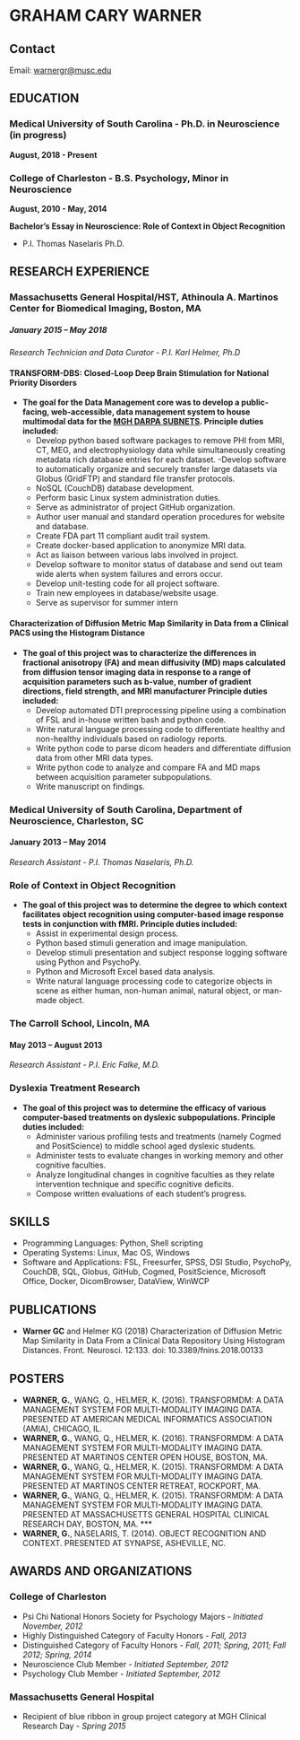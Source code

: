 # GRAHAM CARY WARNER

## Contact
Email: warnergr@musc.edu

## EDUCATION

### Medical University of South Carolina - Ph.D. in Neuroscience (in progress)
**August, 2018 - Present**

### College of Charleston - B.S. Psychology, Minor in Neuroscience
**August, 2010 - May, 2014**

**Bachelor’s Essay in Neuroscience: Role of Context in Object Recognition**
- P.I. Thomas Naselaris Ph.D.		

## RESEARCH EXPERIENCE

### Massachusetts General Hospital/HST, Athinoula A. Martinos Center for Biomedical Imaging, Boston, MA
##### January 2015 – May 2018
*Research Technician and Data Curator - P.I. Karl Helmer, Ph.D*

#### TRANSFORM-DBS: Closed-Loop Deep Brain Stimulation for National Priority Disorders
- **The goal for the Data Management core was to develop a public-facing, web-accessible, data management system to house multimodal data for the [MGH DARPA SUBNETS](https://transformdbs.partners.org/?q=transform-dbs). Principle duties included:**
  - Develop python based software packages to remove PHI from MRI, CT, MEG, and electrophysiology data while simultaneously creating metadata rich database entries for each dataset.
  -Develop software to automatically organize and securely transfer large datasets via Globus (GridFTP) and standard file transfer protocols.
  -	NoSQL (CouchDB) database development.
  -	Perform basic Linux system administration duties.
  -	Serve as administrator of project GitHub organization.
  -	Author user manual and standard operation procedures for website and database.
  -	Create FDA part 11 compliant audit trail system.
  -	Create docker-based application to anonymize MRI data.
  -	Act as liaison between various labs involved in project.
  -	Develop software to monitor status of database and send out team wide alerts when system failures and errors occur.
  -	Develop unit-testing code for all project software. 
  -	Train new employees in database/website usage.
  -	Serve as supervisor for summer intern

#### Characterization of Diffusion Metric Map Similarity in Data from a Clinical PACS using the Histogram Distance
- **The goal of this project was to characterize the differences in fractional anisotropy (FA) and mean diffusivity (MD) maps calculated from diffusion tensor imaging data in response to a range of acquisition parameters such as b-value, number of gradient directions, field strength, and MRI manufacturer Principle duties included:**
  -	Develop automated DTI preprocessing pipeline using a combination of FSL and in-house written bash and python code.
  -	Write natural language processing code to differentiate healthy and non-healthy individuals based on radiology reports.
  -	Write python code to parse dicom headers and differentiate diffusion data from other MRI data types.
  -	Write python code to analyze and compare FA and MD maps between acquisition parameter subpopulations.
  -	Write manuscript on findings.

### Medical University of South Carolina, Department of Neuroscience, Charleston, SC
#### January 2013 – May 2014
*Research Assistant - P.I. Thomas Naselaris, Ph.D.*

### Role of Context in Object Recognition
- **The goal of this project was to determine the degree to which context facilitates object recognition using computer-based image response tests in conjunction with fMRI. Principle duties included:**
  -	Assist in experimental design process. 
  -	Python based stimuli generation and image manipulation.
  -	Develop stimuli presentation and subject response logging software using Python and PsychoPy.
  -	Python and Microsoft Excel based data analysis. 
  -	Write natural language processing code to categorize objects in scene as either human, non-human animal, natural object, or man-made object.

### The Carroll School, Lincoln, MA
#### May 2013 – August 2013
*Research Assistant - P.I. Eric Falke, M.D.*

### Dyslexia Treatment Research
- **The goal of this project was to determine the efficacy of various computer-based treatments on dyslexic subpopulations. Principle duties included:**
  -	Administer various profiling tests and treatments (namely Cogmed and PositScience) to middle school aged dyslexic students.
  -	Administer tests to evaluate changes in working memory and other cognitive faculties.
  -	Analyze longitudinal changes in cognitive faculties as they relate intervention technique and specific cognitive deficits.
  -	Compose written evaluations of each student’s progress.

## SKILLS
-	Programming Languages: Python, Shell scripting
-	Operating Systems: Linux, Mac OS, Windows
-	Software and Applications: FSL, Freesurfer, SPSS, DSI Studio, PsychoPy, CouchDB, SQL, Globus, GitHub, Cogmed, PositScience, Microsoft Office, Docker, DicomBrowser, DataView, WinWCP

## PUBLICATIONS
-	**Warner GC** and Helmer KG (2018) Characterization of Diffusion Metric Map Similarity in Data From a Clinical Data Repository Using Histogram Distances. Front. Neurosci. 12:133. doi: 10.3389/fnins.2018.00133

## POSTERS
-	**WARNER, G.**, WANG, Q., HELMER, K. (2016). TRANSFORMDM: A DATA MANAGEMENT SYSTEM FOR MULTI-MODALITY IMAGING DATA. PRESENTED AT AMERICAN MEDICAL INFORMATICS ASSOCIATION (AMIA), CHICAGO, IL.
-	**WARNER, G.**, WANG, Q., HELMER, K. (2016). TRANSFORMDM: A DATA MANAGEMENT SYSTEM FOR MULTI-MODALITY IMAGING DATA. PRESENTED AT MARTINOS CENTER OPEN HOUSE, BOSTON, MA.
-	**WARNER, G.**, WANG, Q., HELMER, K. (2015). TRANSFORMDM: A DATA MANAGEMENT SYSTEM FOR MULTI-MODALITY IMAGING DATA. PRESENTED AT MARTINOS CENTER RETREAT, ROCKPORT, MA.
-	**WARNER, G.**, WANG, Q., HELMER, K. (2015). TRANSFORMDM: A DATA MANAGEMENT SYSTEM FOR MULTI-MODALITY IMAGING DATA. PRESENTED AT MASSACHUSETTS GENERAL HOSPITAL CLINICAL RESEARCH DAY, BOSTON, MA. ***
-	**WARNER, G.**, NASELARIS, T. (2014). OBJECT RECOGNITION AND CONTEXT. PRESENTED AT SYNAPSE, ASHEVILLE, NC.

## AWARDS AND ORGANIZATIONS
### College of Charleston
-	Psi Chi National Honors Society for Psychology Majors - *Initiated November, 2012*
-	Highly Distinguished Category of Faculty Honors - *Fall, 2013*
-	Distinguished Category of Faculty Honors - *Fall, 2011; Spring, 2011; Fall 2012; Spring, 2014*
-	Neuroscience Club Member - *Initiated September, 2012*
-	Psychology Club Member - *Initiated September, 2012*
### Massachusetts General Hospital
-	Recipient of blue ribbon in group project category at MGH Clinical Research Day - *Spring 2015*                       	                             

